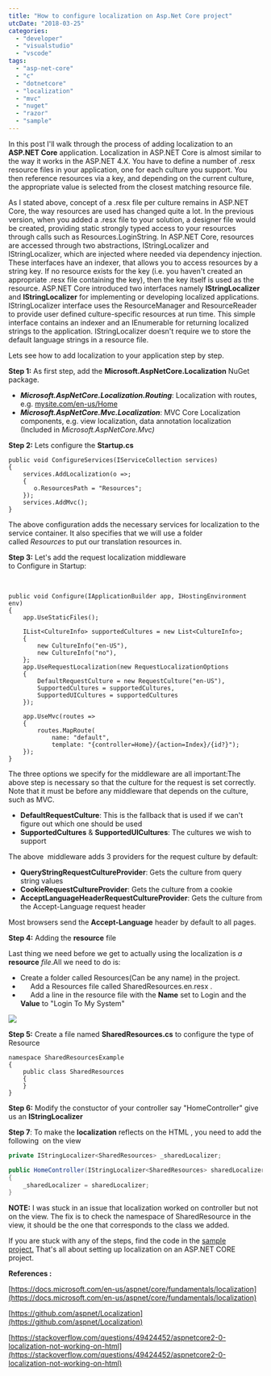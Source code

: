 ```yaml
---
title: "How to configure localization on Asp.Net Core project"
utcDate: "2018-03-25"
categories: 
  - "developer"
  - "visualstudio"
  - "vscode"
tags: 
  - "asp-net-core"
  - "c"
  - "dotnetcore"
  - "localization"
  - "mvc"
  - "nuget"
  - "razor"
  - "sample"
---
```


In this post I'll walk through the process of adding localization to an **ASP.NET Core** application. Localization in ASP.NET Core is almost similar to the way it works in the ASP.NET 4.X. You have to define a number of .resx resource files in your application, one for each culture you support. You then reference resources via a key, and depending on the current culture, the appropriate value is selected from the closest matching resource file.

As I stated above, concept of a .resx file per culture remains in ASP.NET Core, the way resources are used has changed quite a lot. In the previous version, when you added a .resx file to your solution, a designer file would be created, providing static strongly typed access to your resources through calls such as Resources.LoginString. In ASP.NET Core, resources are accessed through two abstractions, IStringLocalizer and IStringLocalizer, which are injected where needed via dependency injection. These interfaces have an indexer, that allows you to access resources by a string key. If no resource exists for the key (i.e. you haven't created an appropriate .resx file containing the key), then the key itself is used as the resource. ASP.NET Core introduced two interfaces namely **IStringLocalizer** and **IStringLocalizer** for implementing or developing localized applications. IStringLocalizer interface uses the ResourceManager and ResourceReader to provide user defined culture-specific resources at run time. This simple interface contains an indexer and an IEnumerable for returning localized strings to the application. IStringLocalizer doesn't require we to store the default language strings in a resource file.

Lets see how to add localization to your application step by step.

**Step 1:** As first step, add the **Microsoft.AspNetCore.Localization** NuGet package.  

- _**Microsoft.AspNetCore.Localization.Routing**_: Localization with routes, e.g. [mysite.com/en-us/Home](http://mysite.com/en-us/Home/Index)
- _**Microsoft.AspNetCore.Mvc.Localization**_: MVC Core Localization components, e.g. view localization, data annotation localization (Included in _Microsoft.AspNetCore.Mvc)_

**Step 2:** Lets configure the **Startup.cs**

```
public void ConfigureServices(IServiceCollection services)
{
    services.AddLocalization(o =>;
    {
       o.ResourcesPath = "Resources";
    });
    services.AddMvc();
}
```

The above configuration adds the necessary services for localization to the service container. It also specifies that we will use a folder called _Resources_ to put our translation resources in.

**Step 3:** Let's add the request localization middleware to Configure in Startup:

 

```
public void Configure(IApplicationBuilder app, IHostingEnvironment env)
{
    app.UseStaticFiles();
 
    IList<CultureInfo> supportedCultures = new List<CultureInfo>;
    {
        new CultureInfo("en-US"),
        new CultureInfo("no"),
    };
    app.UseRequestLocalization(new RequestLocalizationOptions
    {
        DefaultRequestCulture = new RequestCulture("en-US"),
        SupportedCultures = supportedCultures,
        SupportedUICultures = supportedCultures
    });
 
    app.UseMvc(routes =>
    {
        routes.MapRoute(
            name: "default",
            template: "{controller=Home}/{action=Index}/{id?}");
    });
}
```

The three options we specify for the middleware are all important:The above step is necessary so that the culture for the request is set correctly. Note that it must be before any middleware that depends on the culture, such as MVC.

- **DefaultRequestCulture**: This is the fallback that is used if we can't figure out which one should be used
- **SupportedCultures** & **SupportedUICultures**: The cultures we wish to support

The above  middleware adds 3 providers for the request culture by default:

- **QueryStringRequestCultureProvider**: Gets the culture from query string values
- **CookieRequestCultureProvider**: Gets the culture from a cookie
- **AcceptLanguageHeaderRequestCultureProvider**: Gets the culture from the Accept-Language request header

Most browsers send the **Accept-Language** header by default to all pages. 

**Step 4:** Adding the **resource** file

Last thing we need before we get to actually using the localization is _a_ **resource** _file_.All we need to do is:

- Create a folder called Resources(Can be any name) in the project.
-      Add a Resources file called SharedResources.en.resx .
-      Add a line in the resource file with the **Name** set to Login and the **Value** to "Login To My System"

[![](https://sajeetharan.wordpress.com/wp-content/uploads/2018/03/cce31-2018-03-25_10-55-09.png?w=300)](https://sajeetharan.wordpress.com/wp-content/uploads/2018/03/cce31-2018-03-25_10-55-09.png)

**Step 5:** Create a file named **SharedResources.cs** to configure the type of Resource 

```
namespace SharedResourcesExample
{
    public class SharedResources
    {
    }
}
```

**Step 6:** Modify the constuctor of your controller say "HomeController" give us an **IStringLocalizer**



**Step 7**: To make the **localization** reflects on the HTML , you need to add the following  on the view

```csharp
private IStringLocalizer<SharedResources> _sharedLocalizer;

public HomeController(IStringLocalizer<SharedResources> sharedLocalizer)
{
    _sharedLocalizer = sharedLocalizer;
}
```

**NOTE:** I was stuck in an issue that localization worked on controller but not on the view. The fix is to check the namespace of SharedResource in the view, it should be the one that corresponds to the class we added.

If you are stuck with any of the steps, find the code in the [sample project.](https://github.com/sajeetharan/AspNetCoreLocalization) That's all about setting up localization on an ASP.NET CORE project.

**References :**

[https://docs.microsoft.com/en-us/aspnet/core/fundamentals/localization](https://docs.microsoft.com/en-us/aspnet/core/fundamentals/localization)

[https://github.com/aspnet/Localization](https://github.com/aspnet/Localization)

[https://stackoverflow.com/questions/49424452/aspnetcore2-0-localization-not-working-on-html](https://stackoverflow.com/questions/49424452/aspnetcore2-0-localization-not-working-on-html)
